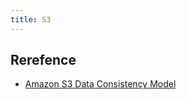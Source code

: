 ```yaml
---
title: S3
---
```


## Rerefence
* [Amazon S3 Data Consistency Model](https://docs.aws.amazon.com/AmazonS3/latest/dev/Introduction.html#ConsistencyModel)
